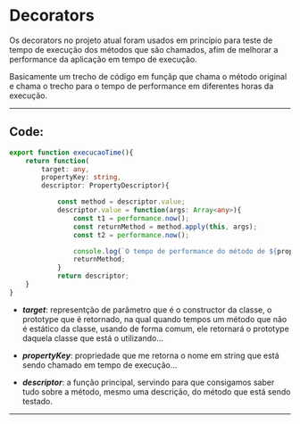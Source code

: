 # Decorators

Os decorators no projeto atual foram usados em princípio para teste de tempo de execução dos métodos que são chamados, afim de melhorar a performance da aplicação em tempo de execução.

Basicamente um trecho de código em funçãp que chama o método original e chama o trecho para o tempo de performance em diferentes horas da execução.

---

## Code: 

```ts
export function execucaoTime(){
    return function(
        target: any,
        propertyKey: string,
        descriptor: PropertyDescriptor){

            const method = descriptor.value;
            descriptor.value = function(args: Array<any>){
                const t1 = performance.now();
                const returnMethod = method.apply(this, args);
                const t2 = performance.now();

                console.log(`O tempo de performance do método de ${propertyKey} foi: ${(t2 - t1) / 1000} seg!`);
                returnMethod;
            }
            return descriptor;
    }
}
```

- ***target***: representção de parâmetro que é o constructor da classe, o prototype que é retornado, na qual quando tempos um método que não é estático da classe, usando de forma comum, ele retornará o prototype daquela classe que está o utilizando...

- ***propertyKey***: propriedade que me retorna o nome em string que está sendo chamado em tempo de execução...

- ***descriptor***: a função principal, servindo para que consigamos saber tudo sobre a método, mesmo uma descrição, do método que está sendo testado.

---